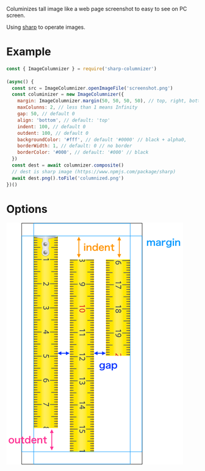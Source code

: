 Columinizes tall image like a web page screenshot to easy to see on PC screen.

Using [sharp](https://www.npmjs.com/package/sharp) to operate images.

# Example

```javascript
const { ImageColumnizer } = require('sharp-columnizer')

(async() {
  const src = ImageColumnizer.openImageFile('screenshot.png')
  const columinizer = new ImageColumnizer({
    margin: ImageColumnizer.margin(50, 50, 50, 50), // top, right, bottom, left: default 0
    maxColunns: 2, // less than 1 means Infinity
    gap: 50, // default 0
    align: 'bottom', // default: 'top'
    indent: 100, // default 0
    outdent: 100, // default 0
    backgroundColor: '#fff', // default '#0000' // black + alpha0,
    borderWidth: 1, // default: 0 // no border
    borderColor: '#000', // default: '#000' // black
  })
  const dest = await columnizer.composite()
  // dest is sharp image (https://www.npmjs.com/package/sharp)
  await dest.png().toFile('columnized.png')
})()
```

# Options

![Options](options.png)